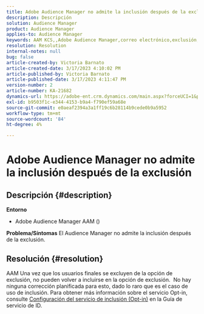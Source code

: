 ```yaml
---
title: Adobe Audience Manager no admite la inclusión después de la exclusión
description: Descripción
solution: Audience Manager
product: Audience Manager
applies-to: Audience Manager
keywords: AAM KCS,,Adobe Audience Manager,correo electrónico,exclusión,inclusión
resolution: Resolution
internal-notes: null
bug: false
article-created-by: Victoria Barnato
article-created-date: 3/17/2023 4:10:02 PM
article-published-by: Victoria Barnato
article-published-date: 3/17/2023 4:11:47 PM
version-number: 2
article-number: KA-21682
dynamics-url: https://adobe-ent.crm.dynamics.com/main.aspx?forceUCI=1&pagetype=entityrecord&etn=knowledgearticle&id=a73aa527-dec4-ed11-83ff-6045bd0065f9
exl-id: b9503f1c-e344-4153-b9a4-f790ef59a68e
source-git-commit: e0aeaf2394a3a1ff19c6b28114b9cede0b9a5952
workflow-type: tm+mt
source-wordcount: '84'
ht-degree: 4%

---
```


# Adobe Audience Manager no admite la inclusión después de la exclusión

## Descripción {#description}

<b>Entorno</b>
- Adobe Audience Manager AAM ()

<b>Problema/Síntomas</b>
El Audience Manager no admite la inclusión después de la exclusión.


## Resolución {#resolution}


AAM Una vez que los usuarios finales se excluyen de la opción de exclusión, no pueden volver a incluirse en la opción de exclusión.  No hay ninguna corrección planificada para esto, dado lo raro que es el caso de uso de inclusión. Para obtener más información sobre el servicio Opt-in, consulte [Configuración del servicio de inclusión (Opt-in)](https://experienceleague.adobe.com/docs/id-service/using/implementation/opt-in-service/getting-started.html) en la Guía de servicio de ID.
